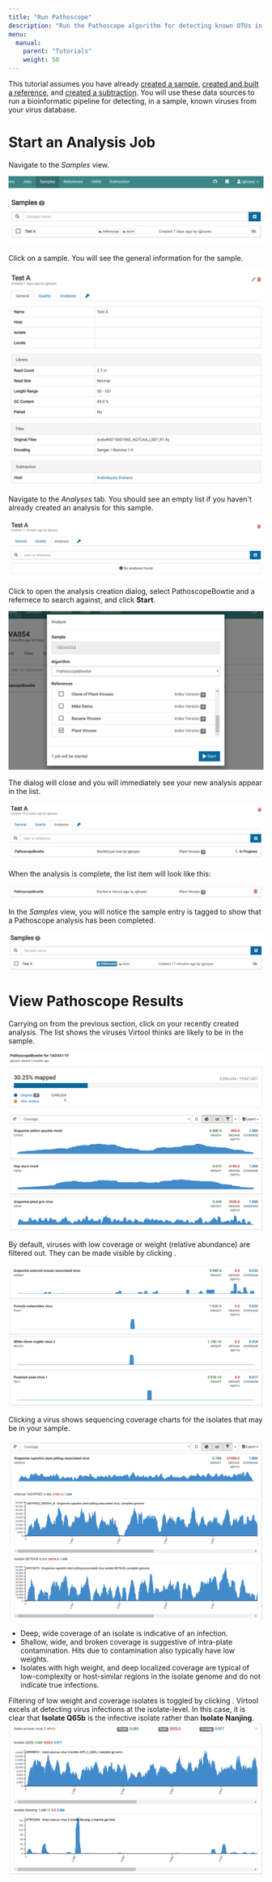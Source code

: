 ```yaml
---
title: "Run Pathoscope"
description: "Run the Pathoscope algorithm for detecting known OTUs in a Virtool reference."
menu:
  manual:
    parent: "Tutorials"
    weight: 50
---
```


This tutorial assumes you have already [created a sample](/docs/manual/tut_sample/), [created and built a reference](/docs/manual/tut_reference/), and [created a subtraction](/docs/manual/tut_subtraction/). You will use these data sources to run a bioinformatic pipeline for detecting, in a sample, known viruses from your virus database.

# Start an Analysis Job

Navigate to the _Samples_ view.

![Samples List View](samples.png)

Click on a sample. You will see the general information for the sample.

![Sample General](general.png)

Navigate to the _Analyses_ tab. You should see an empty list if you haven't already created an analysis for this sample.

!["Empty Analysis List](empty.png)

Click <i class="fa fa-plus-square"></i> to open the analysis creation dialog, select PathoscopeBowtie and a refernece to search against, and click <i class="fa fa-play"></i> **Start**.

![Analysis Dialog](dialog.png)

The dialog will close and you will immediately see your new analysis appear in the list.

!["Pathoscope Running"](running.png)

When the analysis is complete, the list item will look like this:

!["Pathoscope Complete"](ready.png)

In the _Samples_ view, you will notice the sample entry is tagged to show that a Pathoscope analysis has been completed.

!["Pathoscope Sample Tag"](tag.png)

# View Pathoscope Results

Carrying on from the previous section, click on your recently created analysis. The list shows the viruses Virtool thinks are likely to be in the sample.

![Filtered](filtered.png)

By default, viruses with low coverage or weight (relative abundance) are filtered out. They can be made visible by clicking <i class="fa fa-filter"></i>.

![Unfiltered](unfiltered.png)

Clicking a virus shows sequencing coverage charts for the isolates that may be in your sample.

!["Pathoscope Coverage Filtered"](coverage_filtered.png)

- Deep, wide coverage of an isolate is indicative of an infection.
- Shallow, wide, and broken coverage is suggestive of intra-plate contamination. Hits due to contamination also typically have low weights.
- Isolates with high weight, and deep localized coverage are typical of low-complexity or host-similar regions in the isolate genome and do not indicate true infections.

Filtering of low weight and coverage isolates is toggled by clicking <i class="fa fa-filter"></i>. Virtool excels at detecting virus infections at the isolate-level. In this case, it is clear that **Isolate Q65b** is the infective isolate rather than **Isolate Nanjing**.
!["Pathoscope unfiltered"](coverage_unfiltered.png)
